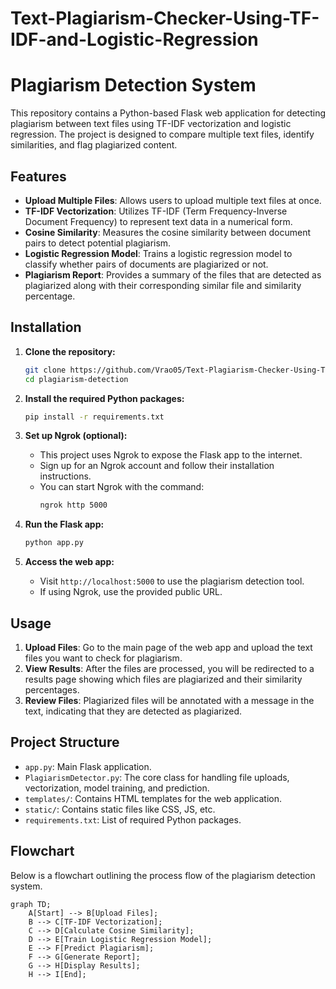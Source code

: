 # Text-Plagiarism-Checker-Using-TF-IDF-and-Logistic-Regression
# Plagiarism Detection System

This repository contains a Python-based Flask web application for detecting plagiarism between text files using TF-IDF vectorization and logistic regression. The project is designed to compare multiple text files, identify similarities, and flag plagiarized content.

## Features

- **Upload Multiple Files**: Allows users to upload multiple text files at once.
- **TF-IDF Vectorization**: Utilizes TF-IDF (Term Frequency-Inverse Document Frequency) to represent text data in a numerical form.
- **Cosine Similarity**: Measures the cosine similarity between document pairs to detect potential plagiarism.
- **Logistic Regression Model**: Trains a logistic regression model to classify whether pairs of documents are plagiarized or not.
- **Plagiarism Report**: Provides a summary of the files that are detected as plagiarized along with their corresponding similar file and similarity percentage.

## Installation

1. **Clone the repository:**
    ```bash
    git clone https://github.com/Vrao05/Text-Plagiarism-Checker-Using-TF-IDF-and-Logistic-Regression.git
    cd plagiarism-detection
    ```

2. **Install the required Python packages:**
    ```bash
    pip install -r requirements.txt
    ```

3. **Set up Ngrok (optional):**
    - This project uses Ngrok to expose the Flask app to the internet.
    - Sign up for an Ngrok account and follow their installation instructions.
    - You can start Ngrok with the command:
        ```bash
        ngrok http 5000
        ```

4. **Run the Flask app:**
    ```bash
    python app.py
    ```

5. **Access the web app:**
    - Visit `http://localhost:5000` to use the plagiarism detection tool.
    - If using Ngrok, use the provided public URL.

## Usage

1. **Upload Files**: Go to the main page of the web app and upload the text files you want to check for plagiarism.
2. **View Results**: After the files are processed, you will be redirected to a results page showing which files are plagiarized and their similarity percentages.
3. **Review Files**: Plagiarized files will be annotated with a message in the text, indicating that they are detected as plagiarized.

## Project Structure

- `app.py`: Main Flask application.
- `PlagiarismDetector.py`: The core class for handling file uploads, vectorization, model training, and prediction.
- `templates/`: Contains HTML templates for the web application.
- `static/`: Contains static files like CSS, JS, etc.
- `requirements.txt`: List of required Python packages.

## Flowchart

Below is a flowchart outlining the process flow of the plagiarism detection system.

```mermaid
graph TD;
    A[Start] --> B[Upload Files];
    B --> C[TF-IDF Vectorization];
    C --> D[Calculate Cosine Similarity];
    D --> E[Train Logistic Regression Model];
    E --> F[Predict Plagiarism];
    F --> G[Generate Report];
    G --> H[Display Results];
    H --> I[End];
